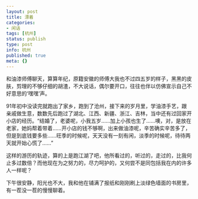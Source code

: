 ```yaml
---
layout: post
title: 漂着
categories:
- 闲话
tags: [杭州]
status: publish
type: post
info: 杭州
published: true
meta: {}
---
```

和油漆师傅聊天，算算年纪，原籍安徽的师傅大我也不过四五岁的样子，黑黑的皮肤，剪理的不够仔细的胡渣，不大说话，偶尔要开口，往往也伴以仿佛宣示自己不好意思的‘嘿嘿’声。

91年初中没读完就跑出了家乡，跑到了沧州，接下来的岁月里，学油漆手艺，跟亲戚做生意，数数先后跑过了湖北、江西、新疆、浙江、吉林，当中还有过回家开小店的经历。“结婚了，老婆呢，小我五岁……加上小孩也生了……噢，对，是放在老家，她妈帮着带着……开小店的钱不够啊，出来做油漆呢，辛苦确实辛苦多了，但是到底钱要多些……旺季的时候呢，天天没有一刻有闲，淡季的时候呢，待待两天就开始心慌了……”

这样的游历的轨迹，算的上是跑江湖了吧，他所看过的，听过的，走过的，比我何止多过数倍？而他现在为之努力的，尽力呵护的，又何尝不是同包括我在内的许多人一样呢？

下午很安静，阳光也不大，我和他在铺满了报纸和刚刚刷上淡绿色墙面的书房里，有一茬没一茬的慢慢聊着。

